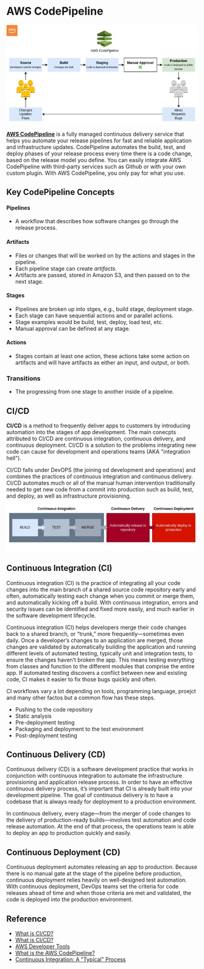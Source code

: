 # AWS CodePipeline

![aws-codepipeline](assets/img/aws-codepipeline.jpg)

**[AWS CodePipeline](https://aws.amazon.com/codepipeline/)** is a fully managed continuous delivery service that helps you automate your release pipelines for fast and reliable application and infrastructure updates. CodePipeline automates the build, test, and deploy phases of  your release process every time there is a code change, based on the release model you define. You can easily integrate AWS CodePipeline with third-party services such as Github or with your own custom plugin. With AWS CodePipeline, you only pay for what you use.

## Key CodePipeline Concepts
#### Pipelines
* A workflow that describes how software changes go through the release process.

#### Artifacts
* Files or changes that will be worked on by the actions and stages in the pipeline.
* Each pipeline stage can create *artifacts*.
* Artifacts are passed, stored in Amazon S3, and then passed on to the next stage.

#### Stages
* Pipelines are broken up into stges, e.g., build stage, deployment stage.
* Each stage can have sequential actions and or parallel actions.
* Stage examples would be build, test, deploy, load test, etc.
* Manual approval can be defined at any stage.

#### Actions
* Stages contain at least one action, these actions take some action on artifacts and will have artifacts as either an input, and output, or both.

### Transitions
* The progressing from one stage to another inside of a pipeline.

## CI/CD
**CI/CD** is a method to frequently deliver apps to customers by introducing automation into the stages of app development. The main conecpts attributed to CI/CD are continuous integration, continuous delivery, and continuous deployment. CI/CD is a solution to the problems integrating new code can cause for development and operations teams (AKA "integration hell").

CI/CD falls under DevOPS (the joining od development and operations) and combines the practices of continuous integration and continuous delivery. CI/CD automates much or all of the manual human intervention traditionally needed to get new code from a commit into production such as build, test, and deploy, as well as infrastructure provisioning.

![ci_cd](assets/img/ci_cd.jpg)

## Continuous Integration (CI)
Continuous integration (CI) is the practice of integrating all your code changes into the main branch of a shared source code repository early and often, automatically testing each change when you commit or merge them, and automatically kicking off a build. With continuous integration, errors and security issues can be identified and fixed more easily, and much earlier in the software development lifecycle.

Continuous integration (CI) helps developers merge their code changes back to a shared branch, or “trunk,” more frequently—sometimes even daily. Once a developer’s changes to an application are merged, those changes are validated by automatically building the application and running different levels of automated testing, typically unit and integration tests, to ensure the changes haven’t broken the app. This means testing everything from classes and function to the different modules that comprise the entire app. If automated testing discovers a conflict between new and existing code, CI makes it easier to fix those bugs quickly and often.

CI workflows vary a lot depending on tools, programming language, proejct and many other factos but a common flow has these steps.
* Pushing to the code repository
* Static analysis
* Pre-deployment testing
* Packaging and deployment to the test environment
* Post-deployment testing

## Continuous Delivery (CD)
Continuous delivery (CD) is a software development practice that works in conjunction with continuous integration to automate the infrastructure provisioning and application release process. In order to have an effective continuous delivery process, it’s important that CI is already built into your development pipeline. The goal of continuous delivery is to have a codebase that is always ready for deployment to a production environment.

In continuous delivery, every stage—from the merger of code changes to the delivery of production-ready builds—involves test automation and code release automation. At the end of that process, the operations team is able to deploy an app to production quickly and easily.

## Continuous Deployment (CD)
Continuous deployment automates releasing an app to production. Because there is no manual gate at the stage of the pipeline before production, continuous deployment relies heavily on well-designed test automation. With continuous deployment, DevOps teams set the criteria for code releases ahead of time and when those criteria are met and validated, the code is deployed into the production environment.

## Reference
* [What is CI/CD?](https://www.redhat.com/en/topics/devops/what-is-ci-cd)
* [What is CI/CD?](https://about.gitlab.com/topics/ci-cd/)
* [AWS Developer Tools](https://digitalcloud.training/aws-developer-tools/)
* [What is the AWS CodePipeline?](https://www.educative.io/answers/what-is-the-aws-codepipeline)
* [Continuous Integration: A "Typical" Process](https://developers.redhat.com/blog/2017/09/06/continuous-integration-a-typical-process)